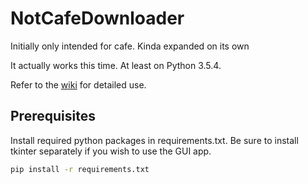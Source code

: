 # NotCafeDownloader

Initially only intended for cafe. Kinda expanded on its own

It actually works this time. At least on Python 3.5.4.

Refer to the [wiki](https://github.com/Benjababe/NotCafeDownloader/wiki) for detailed use.

## Prerequisites

Install required python packages in requirements.txt. Be sure to install tkinter separately if you wish to use the GUI app.

```bash
pip install -r requirements.txt
```

